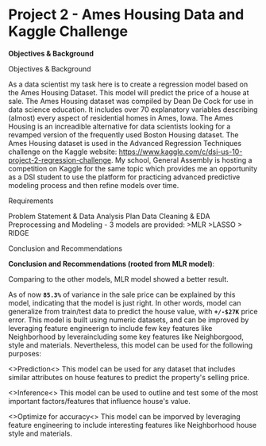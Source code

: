 
# Project 2 - Ames Housing Data and Kaggle Challenge


**Objectives & Background**

Objectives & Background

As a data scientist my task here is to create a regression model based on the Ames Housing Dataset. This model will predict the price of a house at sale. The Ames Housing dataset was compiled by Dean De Cock for use in data science education. It includes over 70 explanatory variables describing (almost) every aspect of residential homes in Ames, Iowa. The Ames Housing is an increadible alternative for data scientists looking for a revamped version of the frequently used Boston Housing dataset.
The Ames Housing dataset is used in the Advanced Regression Techniques challenge on the Kaggle website: https://www.kaggle.com/c/dsi-us-10-project-2-regression-challenge. My school, General Assembly is hosting a competition on Kaggle for the same topic which provides me an opportunity as a DSI student to use the platform for practicing advanced predictive modeling process and then refine models over time.

Requirements

Problem Statement & Data Analysis Plan
Data Cleaning & EDA
Preprocessing and Modeling - 3 models are provided: 
    >MLR 
    >LASSO 
    > RIDGE
  
Conclusion and Recommendations

**Conclusion and Recommendations (rooted from MLR model)**:

Comparing to the other models, MLR model showed a better result. 

As of now **`85.3%`** of variance in the sale price can be explained by this model, indicating that the model is just right. In other words, model can generalize from train/test data to predict the house value, with **`+/-$27K`** price error. This model is built using numeric datasets, and can be improved by leveraging feature engineerign to include few key features like Neighborhood by leveraincluding some key features like Neighborgood, style and materials. Nevertheless, this model can be used for the following purposes:

<>Prediction<>
This model can be used for any dataset that includes similar attributes on house features to predict the property's selling price.

<>Inference<>
This model can be used to outline and test some of the most important factors/features that influence house's value.

<>Optimize for accuracy<>
This model can be imporved by leveraging feature engineering to include  interesting features like Neighborhood house style and materials. 
